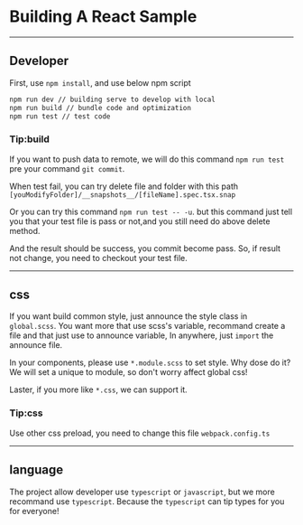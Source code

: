 # Building A React Sample

---

## Developer

First, use `npm install`,
and use below npm script

```bash
npm run dev // building serve to develop with local
npm run build // bundle code and optimization
npm run test // test code
```

### Tip:build

If you want to push data to remote, we will do this command `npm run test` pre your command `git commit`.

When test fail, you can try delete file and folder with this path `[youModifyFolder]/__snapshots__/[fileName].spec.tsx.snap`

Or you can try this command `npm run test -- -u`. but this command just tell you that your test file is pass or not,and you still need do above delete method.

And the result should be success, you commit become pass.
So, if result not change, you need to checkout your test file.

---

## css

If you want build common style, just announce the style class in `global.scss`.
You want more that use scss's variable, recommand create a file and that just use to announce variable,
In anywhere, just `import` the announce file.

In your components, please use `*.module.scss` to set style.
Why dose do it?
We will set a unique to module, so don't worry affect global css!

Laster, if you more like `*.css`, we can support it.

### Tip:css

Use other css preload, you need to change this file `webpack.config.ts`

---

## language

The project allow developer use `typescript` or `javascript`, but we more recommand use `typescript`.
Because the `typescript` can tip types for you for everyone!
